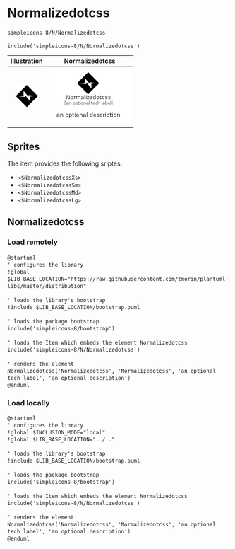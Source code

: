 # Normalizedotcss


```text
simpleicons-8/N/Normalizedotcss
```

```text
include('simpleicons-8/N/Normalizedotcss')
```



| Illustration | Normalizedotcss |
| :---: | :---: |
| ![illustration for Illustration](../../simpleicons-8/N/Normalizedotcss.png) | ![illustration for Normalizedotcss](../../simpleicons-8/N/Normalizedotcss.Local.png) |



## Sprites
The item provides the following sriptes:

- `<$NormalizedotcssXs>`
- `<$NormalizedotcssSm>`
- `<$NormalizedotcssMd>`
- `<$NormalizedotcssLg>`





## Normalizedotcss

### Load remotely
```plantuml
@startuml
' configures the library
!global $LIB_BASE_LOCATION="https://raw.githubusercontent.com/tmorin/plantuml-libs/master/distribution"

' loads the library's bootstrap
!include $LIB_BASE_LOCATION/bootstrap.puml

' loads the package bootstrap
include('simpleicons-8/bootstrap')

' loads the Item which embeds the element Normalizedotcss
include('simpleicons-8/N/Normalizedotcss')

' renders the element
Normalizedotcss('Normalizedotcss', 'Normalizedotcss', 'an optional tech label', 'an optional description')
@enduml
```

### Load locally
```plantuml
@startuml
' configures the library
!global $INCLUSION_MODE="local"
!global $LIB_BASE_LOCATION="../.."

' loads the library's bootstrap
!include $LIB_BASE_LOCATION/bootstrap.puml

' loads the package bootstrap
include('simpleicons-8/bootstrap')

' loads the Item which embeds the element Normalizedotcss
include('simpleicons-8/N/Normalizedotcss')

' renders the element
Normalizedotcss('Normalizedotcss', 'Normalizedotcss', 'an optional tech label', 'an optional description')
@enduml
```

